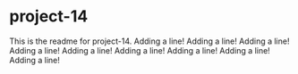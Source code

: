 # project-14

This is the readme for project-14.
Adding a line!
Adding a line!
Adding a line!
Adding a line!
Adding a line!
Adding a line!
Adding a line!
Adding a line!
Adding a line!
